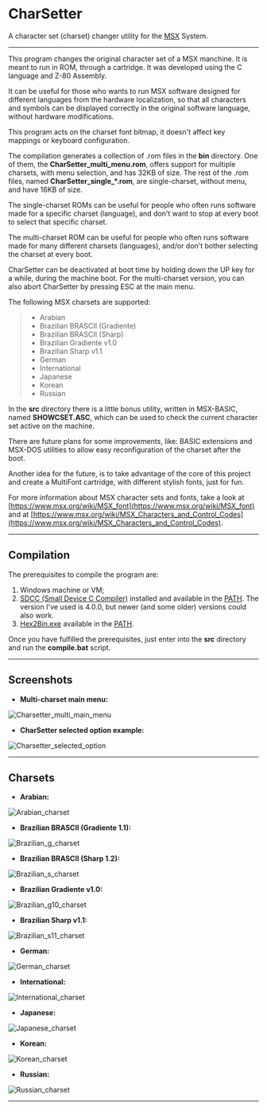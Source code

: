 # CharSetter

A character set (charset) changer utility for the [MSX](https://en.wikipedia.org/wiki/MSX) System. 

***

This program changes the original character set of a MSX manchine. It is meant to run in ROM, through a cartridge. It was developed using the C language and Z-80 Assembly. 

It can be useful for those who wants to run MSX software designed for different languages from the hardware localization, so that all characters and symbols can be displayed correctly in the original software language, without hardware modifications.
  
This program acts on the charset font bitmap, it doesn't affect key mappings or keyboard configuration.
  
The compilation generates a collection of .rom files in the **bin** directory. One of them, the **CharSetter_multi_menu.rom**, offers support for multiple charsets, with menu selection, and has 32KB of size. The rest of the .rom files, named **CharSetter_single_\*.rom**, are single-charset, without menu, and have 16KB of size.

The single-charset ROMs can be useful for people who often runs software made for a specific charset (language), and don't want to stop at every boot to select that specific charset.

The multi-charset ROM can be useful for people who often runs software made for many different charsets (languages), and/or don't bother selecting the charset at every boot.

CharSetter can be deactivated at boot time by holding down the UP key for a while, during the machine boot. For the multi-charset version, you can also abort CharSetter by pressing ESC at the main menu.

The following MSX charsets are supported:

>* Arabian
>* Brazilian BRASCII (Gradiente)
>* Brazilian BRASCII (Sharp)
>* Brazilian Gradiente v1.0
>* Brazilian Sharp v1.1
>* German
>* International
>* Japanese
>* Korean
>* Russian

In the **src** directory there is a little bonus utility, written in MSX-BASIC, named **SHOWCSET.ASC**, which can be used to check the current character set active on the machine.

There are future plans for some improvements, like: BASIC extensions and MSX-DOS utilities to allow easy reconfiguration of the charset after the boot.

Another idea for the future, is to take advantage of the core of this project and create a MultiFont cartridge, with different stylish fonts, just for fun.

For more information about MSX character sets and fonts, take a look at [https://www.msx.org/wiki/MSX_font](https://www.msx.org/wiki/MSX_font) and at [https://www.msx.org/wiki/MSX_Characters_and_Control_Codes](https://www.msx.org/wiki/MSX_Characters_and_Control_Codes).

***

Compilation
-----------

The prerequisites to compile the program are:
1) Windows machine or VM;
2) [SDCC (Small Device C Compiler)](<http://sdcc.sourceforge.net/>) installed and available in the [PATH](<https://en.wikipedia.org/wiki/PATH_(variable)>). The version I've used is 4.0.0, but newer (and some older) versions could also work.
3) [Hex2Bin.exe](<http://hex2bin.sourceforge.net/>) available in the [PATH](<https://en.wikipedia.org/wiki/PATH_(variable)>).

Once you have fulfilled the prerequisites, just enter into the **src** directory and run the **compile.bat** script.

***

Screenshots
-----------

- **Multi-charset main menu:**

![Charsetter_multi_main_menu](images/Charsetter_multi_main_menu.png)

- **CharSetter selected option example:**

![Charsetter_selected_option](images/Charsetter_selected_option.png)

***

Charsets
-----------

- **Arabian:**

![Arabian_charset](images/Arabian_charset.png)

- **Brazilian BRASCII (Gradiente 1.1):**

![Brazilian_g_charset](images/Brazilian_g_charset.png)

- **Brazilian BRASCII (Sharp 1.2):**

![Brazilian_s_charset](images/Brazilian_s_charset.png)

- **Brazilian Gradiente v1.0:**

![Brazilian_g10_charset](images/Brazilian_g10_charset.png)

- **Brazilian Sharp v1.1:**

![Brazilian_s11_charset](images/Brazilian_s11_charset.png)

- **German:**

![German_charset](images/German_charset.png)

- **International:**

![International_charset](images/International_charset.png)

- **Japanese:**

![Japanese_charset](images/Japanese_charset.png)

- **Korean:**

![Korean_charset](images/Korean_charset.png)

- **Russian:**

![Russian_charset](images/Russian_charset.png)

***
